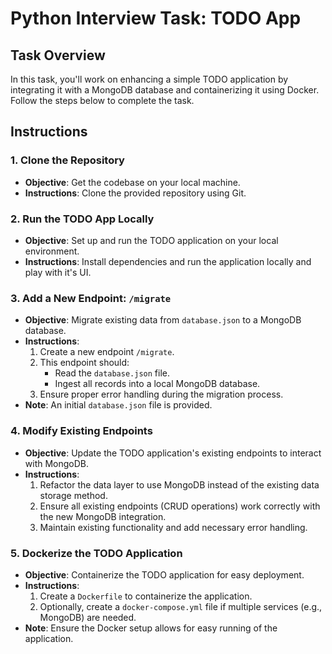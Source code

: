 # Python Interview Task: TODO App

## Task Overview

In this task, you'll work on enhancing a simple TODO application by integrating it with a MongoDB database and containerizing it using Docker. Follow the steps below to complete the task.

## Instructions

### 1. Clone the Repository
   - **Objective**: Get the codebase on your local machine.
   - **Instructions**: Clone the provided repository using Git.

### 2. Run the TODO App Locally
   - **Objective**: Set up and run the TODO application on your local environment.
   - **Instructions**: Install dependencies and run the application locally and play with it's UI.

### 3. Add a New Endpoint: `/migrate`
   - **Objective**: Migrate existing data from `database.json` to a MongoDB database.
   - **Instructions**:
     1. Create a new endpoint `/migrate`.
     2. This endpoint should:
        - Read the `database.json` file.
        - Ingest all records into a local MongoDB database.
     3. Ensure proper error handling during the migration process.
   - **Note**: An initial `database.json` file is provided.

### 4. Modify Existing Endpoints
   - **Objective**: Update the TODO application's existing endpoints to interact with MongoDB.
   - **Instructions**:
     1. Refactor the data layer to use MongoDB instead of the existing data storage method.
     2. Ensure all existing endpoints (CRUD operations) work correctly with the new MongoDB integration.
     3. Maintain existing functionality and add necessary error handling.

### 5. Dockerize the TODO Application
   - **Objective**: Containerize the TODO application for easy deployment.
   - **Instructions**:
     1. Create a `Dockerfile` to containerize the application.
     2. Optionally, create a `docker-compose.yml` file if multiple services (e.g., MongoDB) are needed.
   - **Note**: Ensure the Docker setup allows for easy running of the application.
